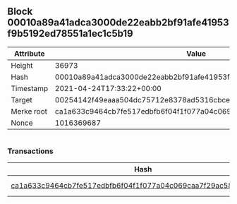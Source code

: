 ## Block 00010a89a41adca3000de22eabb2bf91afe41953f9b5192ed78551a1ec1c5b19

Attribute | Value
--- | ---
Height | 36973
Hash | 00010a89a41adca3000de22eabb2bf91afe41953f9b5192ed78551a1ec1c5b19
Timestamp | 2021-04-24T17:33:22+00:00
Target | 00254142f49eaaa504dc75712e8378ad5316cbcead634704b3734b6271167cc4
Merke root | ca1a633c9464cb7fe517edbfb6f04f1f077a04c069caa7f29ac58edf30efef59
Nonce | 1016369687

```

```

### Transactions

Hash | Amount
--- | ---
[ca1a633c9464cb7fe517edbfb6f04f1f077a04c069caa7f29ac58edf30efef59](ca1a633c9464cb7fe517edbfb6f04f1f077a04c069caa7f29ac58edf30efef59.md) | 10.00000000 SKEPTI 
